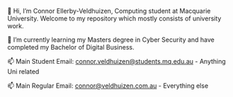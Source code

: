 👋 Hi, I’m Connor Ellerby-Veldhuizen, Computing student at Macquarie University.
 Welcome to my repository which mostly consists of university work.
 
🌱 I’m currently learning my Masters degree in Cyber Security and have completed my Bachelor of Digital Business.

📫 Main Student Email: connor.veldhuizen@students.mq.edu.au - Anything Uni related

📫 Main Regular Email: connor@veldhuizen.com.au - Everything else
